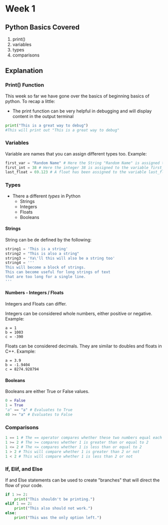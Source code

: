 # Week 1

## Python Basics Covered
1. print()
2. variables
3. types
5. comparisons

## Explanation
### Print() Function
This week so far we have gone over the basics of beginning basics of python. To recap a little:
* The print function can be very helpful in debugging and will display content in the output terminal

```Python
print("This is a great way to debug")
#This will print out "This is a great way to debug"
```
### Variables
Variable are names that you can assign different types too. Example:
```Python
first_var = "Random Name" # Here the String "Random Name" is assigned to first_var
first_int = 38 # Here the integer 38 is assigned to the variable first_int
last_float = 69.123 # A float has been assigned to the variable last_float
```

### Types
* There a different *types* in Python
    * Strings
    * Integers
    * Floats
    * Booleans

#### Strings
String can be de defined by the following:
```Python
string1 = 'This is a string'
string2 = "This is also a string"
string3 = 'Ya\'ll this will also be a string too'
string4 = '''
This will become a block of strings. 
This can become useful for long strings of text 
that are too long for a single line.
'''
```
#### Numbers - Integers / Floats

Integers and Floats can differ.

Integers can be considered whole numbers, either positive or negative.
Example: 
```
a = 1
b = 1003
c = -390
```

Floats can be considered decimals. They are similar to doubles and floats in C++.
Example:
```
a = 3.9
b = -1.9404
c = 8274.928794
```

#### Booleans
Booleans are either True or False values.

```Python
0 = False
1 = True
"a" == "a" # Evaluates to True
40 >= "a" # Evaluates to False
```

### Comparisons

```Python
1 == 1 # The == operator compares whether these two numbers equal each other or not
1 >= 2 # The >= compares whether 1 is greater than or equal to 2
1 <= 2 # The <= compares whether 1 is less than or equal to 2
1 > 2 # This will compare whether 1 is greater than 2 or not
1 < 2 # This will compare whether 1 is less than 2 or not
```

### If, Elif, and Else

If and Else statements can be used to create "branches" that will direct the flow of your code.
```Python
if 1 >= 2:
    print("This shouldn't be printing.")
elif 1 == 2:
    print("This also should not work.")
else:
    print("This was the only option left.")
```